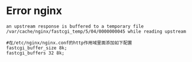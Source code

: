 # Error nginx

`an upstream response is buffered to a temporary file /var/cache/nginx/fastcgi_temp/5/04/0000000045 while reading upstream`

```
#在/etc/nginx/nginx.conf的http作用域里面添加如下配置
fastcgi_buffer_size 8k;
fastcgi_buffers 32 8k;
```

